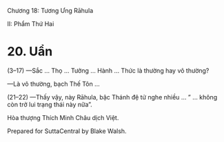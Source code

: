  

Chương 18: Tương Ưng Rāhula

II: Phẩm Thứ Hai

# 20\. Uẩn

(3–17) —Sắc … Thọ … Tưởng … Hành … Thức là thường hay vô thường?

—Là vô thường, bạch Thế Tôn …

(21–22) —Thấy vậy, này Rāhula, bậc Thánh đệ tử nghe nhiều … ” … không còn trở lui trạng thái này nữa”.

Hòa thượng Thích Minh Châu dịch Việt.

Prepared for SuttaCentral by Blake Walsh.
